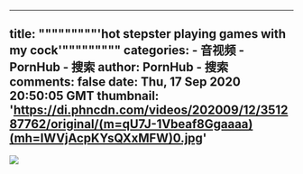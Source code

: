 
---
title: """""""""'hot stepster playing games with my cock'"""""""""
categories: 
    - 音视频
    - PornHub - 搜索
author: PornHub - 搜索
comments: false
date: Thu, 17 Sep 2020 20:50:05 GMT
thumbnail: 'https://di.phncdn.com/videos/202009/12/351287762/original/(m=qU7J-1Vbeaf8Ggaaaa)(mh=IWVjAcpKYsQXxMFW)0.jpg'
---

<div>   
<img src="https://di.phncdn.com/videos/202009/12/351287762/original/(m=qU7J-1Vbeaf8Ggaaaa)(mh=IWVjAcpKYsQXxMFW)0.jpg" referrerpolicy="no-referrer">  
</div>
            